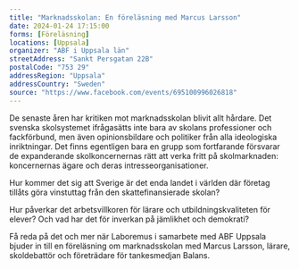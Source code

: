 ```yaml
---
title: "Marknadsskolan: En föreläsning med Marcus Larsson"
date: 2024-01-24 17:15:00
forms: [Föreläsning]
locations: [Uppsala]
organizer: "ABF i Uppsala län"
streetAddress: "Sankt Persgatan 22B"
postalCode: "753 29"
addressRegion: "Uppsala"
addressCountry: "Sweden"
source: "https://www.facebook.com/events/695100996026818"
---
```

De senaste åren har kritiken mot marknadsskolan blivit allt hårdare. Det svenska skolsystemet ifrågasätts inte bara av skolans professioner och fackförbund, men även opinionsbildare och politiker från alla ideologiska inriktningar. Det finns egentligen bara en grupp som fortfarande försvarar de expanderande skolkoncernernas rätt att verka fritt på skolmarknaden: koncernernas ägare och deras intresseorganisationer.

Hur kommer det sig att Sverige är det enda landet i världen där företag tillåts göra vinstuttag från den skattefinansierade skolan?

Hur påverkar det arbetsvillkoren för lärare och utbildningskvaliteten för elever? Och vad har det för inverkan på jämlikhet och demokrati?

Få reda på det och mer när Laboremus i samarbete med ABF Uppsala bjuder in till en föreläsning om marknadsskolan med Marcus Larsson, lärare, skoldebattör och företrädare för tankesmedjan Balans.